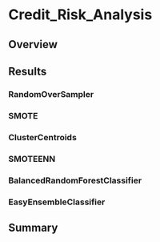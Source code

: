 # Credit_Risk_Analysis

## Overview


## Results

### RandomOverSampler

### SMOTE

### ClusterCentroids

### SMOTEENN

### BalancedRandomForestClassifier

### EasyEnsembleClassifier

## Summary
